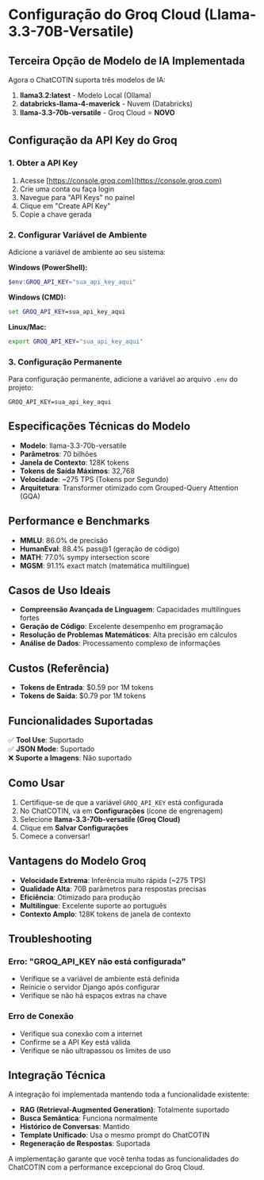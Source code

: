 # Configuração do Groq Cloud (Llama-3.3-70B-Versatile)

## Terceira Opção de Modelo de IA Implementada

Agora o ChatCOTIN suporta três modelos de IA:

1. **llama3.2:latest** - Modelo Local (Ollama)
2. **databricks-llama-4-maverick** - Nuvem (Databricks)
3. **llama-3.3-70b-versatile** - Groq Cloud ⭐ **NOVO**

## Configuração da API Key do Groq

### 1. Obter a API Key

1. Acesse [https://console.groq.com](https://console.groq.com)
2. Crie uma conta ou faça login
3. Navegue para "API Keys" no painel
4. Clique em "Create API Key"
5. Copie a chave gerada

### 2. Configurar Variável de Ambiente

Adicione a variável de ambiente ao seu sistema:

**Windows (PowerShell):**
```powershell
$env:GROQ_API_KEY="sua_api_key_aqui"
```

**Windows (CMD):**
```cmd
set GROQ_API_KEY=sua_api_key_aqui
```

**Linux/Mac:**
```bash
export GROQ_API_KEY="sua_api_key_aqui"
```

### 3. Configuração Permanente

Para configuração permanente, adicione a variável ao arquivo `.env` do projeto:

```env
GROQ_API_KEY=sua_api_key_aqui
```

## Especificações Técnicas do Modelo

- **Modelo**: llama-3.3-70b-versatile
- **Parâmetros**: 70 bilhões
- **Janela de Contexto**: 128K tokens
- **Tokens de Saída Máximos**: 32,768
- **Velocidade**: ~275 TPS (Tokens por Segundo)
- **Arquitetura**: Transformer otimizado com Grouped-Query Attention (GQA)

## Performance e Benchmarks

- **MMLU**: 86.0% de precisão
- **HumanEval**: 88.4% pass@1 (geração de código)
- **MATH**: 77.0% sympy intersection score
- **MGSM**: 91.1% exact match (matemática multilíngue)

## Casos de Uso Ideais

- **Compreensão Avançada de Linguagem**: Capacidades multilíngues fortes
- **Geração de Código**: Excelente desempenho em programação
- **Resolução de Problemas Matemáticos**: Alta precisão em cálculos
- **Análise de Dados**: Processamento complexo de informações

## Custos (Referência)

- **Tokens de Entrada**: $0.59 por 1M tokens
- **Tokens de Saída**: $0.79 por 1M tokens

## Funcionalidades Suportadas

✅ **Tool Use**: Suportado  
✅ **JSON Mode**: Suportado  
❌ **Suporte a Imagens**: Não suportado  

## Como Usar

1. Certifique-se de que a variável `GROQ_API_KEY` está configurada
2. No ChatCOTIN, vá em **Configurações** (ícone de engrenagem)
3. Selecione **llama-3.3-70b-versatile (Groq Cloud)**
4. Clique em **Salvar Configurações**
5. Comece a conversar!

## Vantagens do Modelo Groq

- **Velocidade Extrema**: Inferência muito rápida (~275 TPS)
- **Qualidade Alta**: 70B parâmetros para respostas precisas
- **Eficiência**: Otimizado para produção
- **Multilíngue**: Excelente suporte ao português
- **Contexto Amplo**: 128K tokens de janela de contexto

## Troubleshooting

### Erro: "GROQ_API_KEY não está configurada"
- Verifique se a variável de ambiente está definida
- Reinicie o servidor Django após configurar
- Verifique se não há espaços extras na chave

### Erro de Conexão
- Verifique sua conexão com a internet
- Confirme se a API Key está válida
- Verifique se não ultrapassou os limites de uso

## Integração Técnica

A integração foi implementada mantendo toda a funcionalidade existente:

- **RAG (Retrieval-Augmented Generation)**: Totalmente suportado
- **Busca Semântica**: Funciona normalmente
- **Histórico de Conversas**: Mantido
- **Template Unificado**: Usa o mesmo prompt do ChatCOTIN
- **Regeneração de Respostas**: Suportada

A implementação garante que você tenha todas as funcionalidades do ChatCOTIN com a performance excepcional do Groq Cloud. 